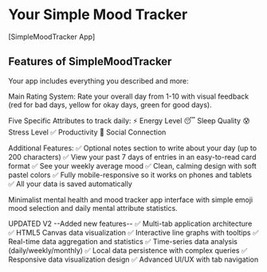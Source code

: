 # Your Simple Mood Tracker

[SimpleMoodTracker App]

## Features of SimpleMoodTracker
Your app includes everything you described and more:

Main Rating System: Rate your overall day from 1-10 with visual feedback (red for bad days, yellow for okay days, green for good days).

Five Specific Attributes to track daily:
⚡ Energy Level
😴 Sleep Quality
😰 Stress Level
✅ Productivity
💬 Social Connection

Additional Features:
✅ Optional notes section to write about your day (up to 200 characters)
✅ View your past 7 days of entries in an easy-to-read card format
✅ See your weekly average mood
✅ Clean, calming design with soft pastel colors
✅ Fully mobile-responsive so it works on phones and tablets
✅ All your data is saved automatically

Minimalist mental health and mood tracker app interface with simple emoji mood selection and daily mental attribute statistics.


UPDATED V2 --Added new features--
✅ Multi-tab application architecture
✅ HTML5 Canvas data visualization
✅ Interactive line graphs with tooltips
✅ Real-time data aggregation and statistics
✅ Time-series data analysis (daily/weekly/monthly)
✅ Local data persistence with complex queries
✅ Responsive data visualization design
✅ Advanced UI/UX with tab navigation
